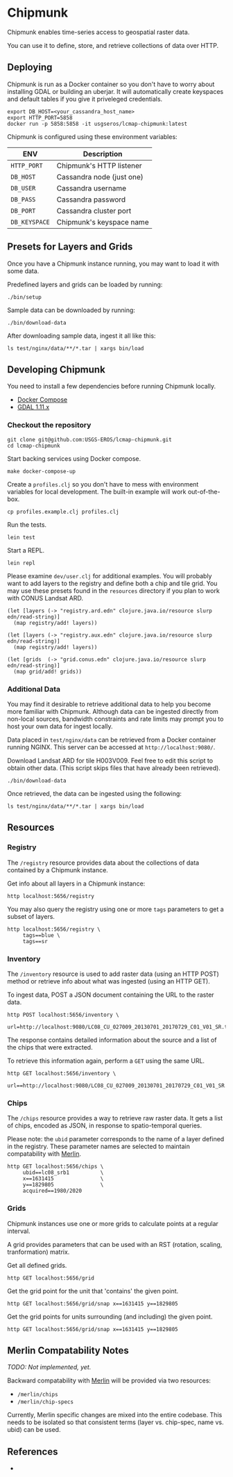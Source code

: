 # Chipmunk

Chipmunk enables time-series access to geospatial raster data.

You can use it to define, store, and retrieve collections of data
over HTTP.


## Deploying

Chipmunk is run as a Docker container so you don't have to worry
about installing GDAL or building an uberjar. It will automatically
create keyspaces and default tables if you give it priveleged
credentials.

```
export DB_HOST=<your_cassandra_host_name>
export HTTP_PORT=5858
docker run -p 5858:5858 -it usgseros/lcmap-chipmunk:latest
```

Chipmunk is configured using these environment variables:

| ENV            | Description                 |
| -------------- | --------------------------- |
| `HTTP_PORT`    | Chipmunk's HTTP listener    |
| `DB_HOST`      | Cassandra node (just one)   |
| `DB_USER`      | Cassandra username          |
| `DB_PASS`      | Cassandra password          |
| `DB_PORT`      | Cassandra cluster port      |
| `DB_KEYSPACE`  | Chipmunk's keyspace name    |


## Presets for Layers and Grids

Once you have a Chipmunk instance running, you may want to load
it with some data.

Predefined layers and grids can be loaded by running:

```
./bin/setup
```

Sample data can be downloaded by running:

```
./bin/download-data
```

After downloading sample data, ingest it all like this:

```
ls test/nginx/data/**/*.tar | xargs bin/load
```


## Developing Chipmunk

You need to install a few dependencies before running Chipmunk locally.

* [Docker Compose](https://docs.docker.com/compose/install/)
* [GDAL 1.11.x](https://gdal.org)

### Checkout the repository

```
git clone git@github.com:USGS-EROS/lcmap-chipmunk.git
cd lcmap-chipmunk
```

Start backing services using Docker compose.

```
make docker-compose-up
```

Create a `profiles.clj` so you don't have to mess with environment
variables for local development. The built-in example will work
out-of-the-box.

```
cp profiles.example.clj profiles.clj
```

Run the tests.

```
lein test
```

Start a REPL.

```
lein repl
```

Please examine `dev/user.clj` for additional examples. You will probably
want to add layers to the registry and define both a chip and tile grid.
You may use these presets found in the `resources` directory if you plan
to work with CONUS Landsat ARD.

```
(let [layers (-> "registry.ard.edn" clojure.java.io/resource slurp edn/read-string)]
  (map registry/add! layers))

(let [layers (-> "registry.aux.edn" clojure.java.io/resource slurp edn/read-string)]
  (map registry/add! layers))

(let [grids  (-> "grid.conus.edn" clojure.java.io/resource slurp edn/read-string)]
  (map grid/add! grids))

```


### Additional Data

You may find it desirable to retrieve additional data to help you
become more familiar with Chipmunk. Although data can be ingested
directly from non-local sources, bandwidth constraints and rate
limits may prompt you to host your own data for ingest locally.

Data placed in `test/nginx/data` can be retrieved from a Docker container
running NGINX. This server can be accessed at `http://localhost:9080/`.

Download Landsat ARD for tile H003V009. Feel free to edit this script to
obtain other data. (This script skips files that have already been
retrieved).

```
./bin/download-data
```

Once retrieved, the data can be ingested using the following:

```
ls test/nginx/data/**/*.tar | xargs bin/load
```

## Resources


### Registry

The `/registry` resource provides data about the collections of data
contained by a Chipmunk instance.

Get info about all layers in a Chipmunk instance:

```
http localhost:5656/registry
```

You may also query the registry using one or more `tags` parameters to
get a subset of layers.

```
http localhost:5656/registry \
     tags==blue \
     tags==sr
```

### Inventory

The `/inventory` resource is used to add raster data (using an HTTP POST)
method or retrieve info about what was ingested (using an HTTP GET).

To ingest data, POST a JSON document containing the URL to the raster data.

```
http POST localhost:5656/inventory \
     url=http://localhost:9080/LC08_CU_027009_20130701_20170729_C01_V01_SR.tar/LC08_CU_027009_20130701_20170729_C01_V01_SRB1.tif
```

The response contains detailed information about the source and a list
of the chips that were extracted.

To retrieve this information again, perform a `GET` using the same URL.

```
http GET localhost:5656/inventory \
     url==http://localhost:9080/LC08_CU_027009_20130701_20170729_C01_V01_SR.tar/LC08_CU_027009_20130701_20170729_C01_V01_SRB1.tif
```


### Chips

The `/chips` resource provides a way to retrieve raw raster data. It gets
a list of chips, encoded as JSON, in response to spatio-temporal queries.

Please note: the `ubid` parameter corresponds to the name of a layer
defined in the registry. These parameter names are selected to maintain
compatability with [Merlin][1].

```
http GET localhost:5656/chips \
     ubid==lc08_srb1          \
     x==1631415               \
     y==1829805               \
     acquired==1980/2020
```


### Grids

Chipmunk instances use one or more grids to calculate points at a
regular interval.

A grid provides parameters that can be used with an RST (rotation,
scaling, tranformation) matrix.

Get all defined grids.

```
http GET localhost:5656/grid
```

Get the grid point for the unit that 'contains' the given point.

```
http GET localhost:5656/grid/snap x==1631415 y==1829805
```

Get the grid points for units surrounding (and including) the given point.

```
http GET localhost:5656/grid/snap x==1631415 y==1829805
```


## Merlin Compatability Notes

_TODO: Not implemented, yet._

Backward compatability with [Merlin][1] will be provided via two resources:

* `/merlin/chips`
* `/merlin/chip-specs`

Currently, Merlin specific changes are mixed into the entire codebase. This
needs to be isolated so that consistent terms (layer vs. chip-spec, name vs.
ubid) can be used.


## References

* [1]: https://github.com/USGS-EROS/lcmap-merlin
